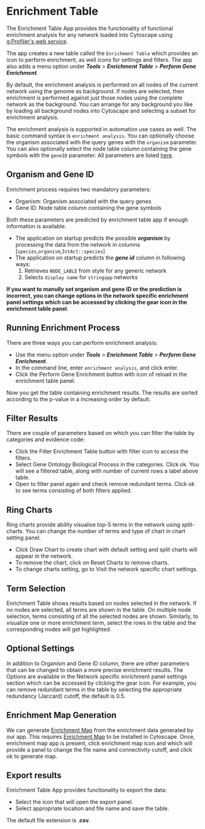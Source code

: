 <a id="enrichmenttable"> </a>
# Enrichment Table

The Enrichment Table App provides the functionality of functional enrichment analysis for any network loaded into Cytoscape using [g:Profiler's web service](https://biit.cs.ut.ee/gprofiler/gost).

The app creates a new table called the `Enrichment Table` which provides an icon to perform enrichment, as well icons for settings and filters. The app also adds a menu option under ***Tools*** > ***Enrichment Table*** > ***Perform Gene Enrichment***.

By default, the enrichment analysis is performed on all nodes of the current network using the genome as background. If nodes are selected, then enrichment is performed against just those nodes using the complete network as the background. You can arrange for any background you like by loading all background nodes into Cytoscape and selecting a subset for enrichment analysis.

The enrichment analysis is supported in automation use cases as well. The basic command syntax is `enrichment analysis`.  You can optionally choose the organism associated with the query genes with the `organism` parameter. You can also optionally select the node table column containing the gene symbols with the `geneID` parameter. All parameters are listed
[here](http://localhost:1234/v1/swaggerUI/swagger-ui/index.html?url=http%3A%2F%2Flocalhost%3A1234%2Fv1%2Fcommands%2Fswagger.json#!/enrichment/enrichment_analysis).

<a id="prediction"> </a>
## Organism and Gene ID

Enrichment process requires two mandatory parameters:

- Organism: Organism associated with the query genes
- Gene ID: Node table column containing the gene symbols

Both these parameters are predicted by enrichment table app if enough information is available.

- The application on startup predicts the possible ***organism*** by processing the data from the network in columns [`species`,`organism`,`IntAct::species`]
- The application on startup predicts the ***gene id*** column in following ways:
   1. Retrieves `NODE_LABLE` from style for any generic network
   2. Selects `display name` for `stringapp` networks
 
**If you want to manully set organism and gene ID or the prediction is incorrect, you can change options in the network specific enrichment panel settings which can be accessed by clicking the gear icon in the enrichment table panel**.
<a id="process"> </a>
## Running Enrichment Process
There are three ways you can perform enrichment analysis:

- Use the menu option under ***Tools*** > ***Enrichment Table*** > ***Perform Gene Enrichment***.
- In the command line, enter `enrichment analysis`, and click enter.
- Click the Perform Gene Enrichment button with icon of reload in the enrichment table panel.

Now you get the table containing enrichment results. The results are sorted according to the p-value in a increasing order by default.

<a id="filter"> </a>
## Filter Results
There are couple of parameters based on which you can filter the table by categories and evidence code:

- Click the Filter Enrichment Table button with filter icon to access the filters.
- Select Gene Ontology Biological Process in the categories. Click ok. You will see a filtered table, along with number of current rows a label above table.
- Open to filter panel again and check remove redundant terms. Click ok to see terms consisting of both filters applied.
<a id="ring"> </a>
## Ring Charts
Ring charts provide ability visualise top-5 terms in the network using split-charts. You can change the number of terms and type of chart in chart setting panel.

- Click Draw Chart to create chart with default setting and split charts will appear in the network.
- To remove the chart, click on Reset Charts to remove charts.
- To change charts setting, go to Visit the network specific chart settings.

<a id="term"> </a>
## Term Selection
Enrichment Table shows results based on nodes selected in the network. If no nodes are selected, all terms are shown in the table. On multiple node selection, terms consisting of all the selected nodes are shown. Similarly, to visualize one or more enrichment term, select the rows in the table and the corresponding nodes will get highlighted.

<a id="optional"> </a>
## Optional Settings
In addition to Organism and Gene ID column, there are other parameters that can be changed to obtain a more precise enrichment results. The Options are available in the Network specific enrichment panel settings section which can be accessed by clicking the gear icon. For example, you can remove redundant terms in the table by selecting the appropriate redundancy (Jaccard) cutoff, the default is 0.5.

<a id="map"> </a>
## Enrichment Map Generation
We can generate [Enrichment Map](https://www.baderlab.org/Software/EnrichmentMap) from the enrichment data generated by our app. This requires [Enrichment Map](https://apps.cytoscape.org/apps/enrichmentmap) to be installed in Cytoscape. Once, enrichment map app is present, click enrichment map icon and which will provide a panel to change the file name and connectivity cutoff, and click ok to generate map.
<a id="export"> </a>
## Export results
Enrichment Table App provides functionality to export the data:

- Select the  icon that will open the export panel.
- Select appropriate location and file name and save the table.

The default file extension is .**csv**.
